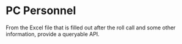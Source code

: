 # PC Personnel
From the Excel file that is filled out after the roll call and some other
information, provide a queryable API.
